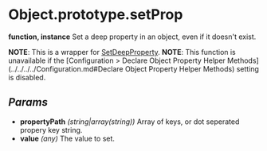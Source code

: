 # Object.prototype.setProp
**function, instance**
Set a deep property in an object, even if it doesn't exist.

**NOTE**: This is a wrapper for [SetDeepProperty](../Static%20Api%20Methods/SetDeepProperty.md).
**NOTE**: This function is unavailable if the [Configuration > Declare Object Property Helper Methods](../../../../Configuration.md#Declare Object Property Helper Methods) setting is disabled.
## *Params*
- **propertyPath** *(string|array(string))* Array of keys, or dot seperated propery key string.
- **value** *(any)* The value to set.